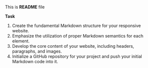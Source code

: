 This is **README** file

**Task**
1. Create the fundamental Markdown structure for your responsive website.
2. Emphasize the utilization of proper Markdown semantics for each element.
3. Develop the core content of your website, including headers, paragraphs, and images.
4. Initialize a GitHub repository for your project and push your initial Markdown code into it.